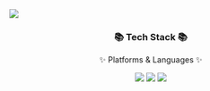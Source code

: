 <img src="https://capsule-render.vercel.app/api?type=waving&color=auto&height=200&section=header&text=Seonggwon%20Github!&fontSize=90" />

<div align="center" dir="auto">
	<h3>📚 Tech Stack 📚</h3>
	<p dir="auto">✨ Platforms &amp; Languages ✨</p>
</div>
<div align="center">
	<img src="https://img.shields.io/badge/Java-007396?style=flat&logo=Java&logoColor=white" />
	<img src="https://img.shields.io/badge/HTML5-E34F26?style=flat&logo=HTML5&logoColor=white" />
	<img src="https://img.shields.io/badge/CSS3-1572B6?style=flat&logo=CSS3&logoColor=white" />
  
</div>





